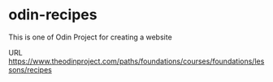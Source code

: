 # odin-recipes
This is one of Odin Project for creating a website

URL https://www.theodinproject.com/paths/foundations/courses/foundations/lessons/recipes
